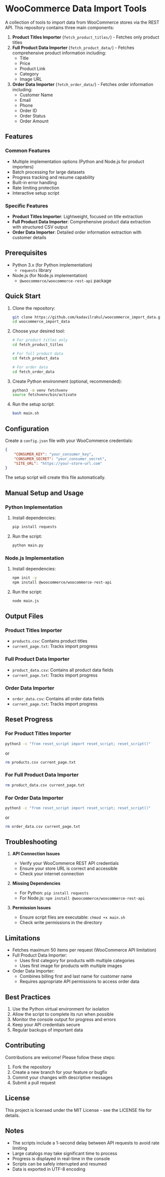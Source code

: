 # WooCommerce Data Import Tools

A collection of tools to import data from WooCommerce stores via the REST API. This repository contains three main components:

1. **Product Titles Importer** (`fetch_product_titles/`) - Fetches only product titles
2. **Full Product Data Importer** (`fetch_product_data/`) - Fetches comprehensive product information including:
   - Title
   - Price
   - Product Link
   - Category
   - Image URL
3. **Order Data Importer** (`fetch_order_data/`) - Fetches order information including:
   - Customer Name
   - Email
   - Phone
   - Order ID
   - Order Status
   - Order Amount

## Features

### Common Features
- Multiple implementation options (Python and Node.js for product importers)
- Batch processing for large datasets
- Progress tracking and resume capability
- Built-in error handling
- Rate limiting protection
- Interactive setup script

### Specific Features
- **Product Titles Importer**: Lightweight, focused on title extraction
- **Full Product Data Importer**: Comprehensive product data extraction with structured CSV output
- **Order Data Importer**: Detailed order information extraction with customer details

## Prerequisites

- Python 3.x (for Python implementation)
  - `requests` library
- Node.js (for Node.js implementation)
  - `@woocommerce/woocommerce-rest-api` package

## Quick Start

1. Clone the repository:
   ```bash
   git clone https://github.com/kadavilrahul/woocommerce_import_data.git
   cd woocommerce_import_data
   ```

2. Choose your desired tool:
   ```bash
   # For product titles only
   cd fetch_product_titles
   
   # For full product data
   cd fetch_product_data
   
   # For order data
   cd fetch_order_data
   ```

3. Create Python environment (optional, recommended):
   ```bash
   python3 -m venv fetchvenv
   source fetchvenv/bin/activate
   ```

4. Run the setup script:
   ```bash
   bash main.sh
   ```

## Configuration

Create a `config.json` file with your WooCommerce credentials:
```json
{
    "CONSUMER_KEY": "your_consumer_key",
    "CONSUMER_SECRET": "your_consumer_secret",
    "SITE_URL": "https://your-store-url.com"
}
```

The setup script will create this file automatically.

## Manual Setup and Usage

### Python Implementation

1. Install dependencies:
   ```bash
   pip install requests
   ```

2. Run the script:
   ```bash
   python main.py
   ```

### Node.js Implementation

1. Install dependencies:
   ```bash
   npm init -y
   npm install @woocommerce/woocommerce-rest-api
   ```

2. Run the script:
   ```bash
   node main.js
   ```

## Output Files

### Product Titles Importer
- `products.csv`: Contains product titles
- `current_page.txt`: Tracks import progress

### Full Product Data Importer
- `product_data.csv`: Contains all product data fields
- `current_page.txt`: Tracks import progress

### Order Data Importer
- `order_data.csv`: Contains all order data fields
- `current_page.txt`: Tracks import progress

## Reset Progress

### For Product Titles Importer
```bash
python3 -c "from reset_script import reset_script; reset_script()"
```
or
```bash
rm products.csv current_page.txt
```

### For Full Product Data Importer
```bash
rm product_data.csv current_page.txt
```

### For Order Data Importer
```bash
python3 -c "from reset_script import reset_script; reset_script()"
```
or
```bash
rm order_data.csv current_page.txt
```

## Troubleshooting

1. **API Connection Issues**
   - Verify your WooCommerce REST API credentials
   - Ensure your store URL is correct and accessible
   - Check your internet connection

2. **Missing Dependencies**
   - For Python: `pip install requests`
   - For Node.js: `npm install @woocommerce/woocommerce-rest-api`

3. **Permission Issues**
   - Ensure script files are executable: `chmod +x main.sh`
   - Check write permissions in the directory

## Limitations

- Fetches maximum 50 items per request (WooCommerce API limitation)
- Full Product Data Importer:
  - Uses first category for products with multiple categories
  - Uses first image for products with multiple images
- Order Data Importer:
  - Combines billing first and last name for customer name
  - Requires appropriate API permissions to access order data

## Best Practices

1. Use the Python virtual environment for isolation
2. Allow the script to complete its run when possible
3. Monitor the console output for progress and errors
4. Keep your API credentials secure
5. Regular backups of important data

## Contributing

Contributions are welcome! Please follow these steps:
1. Fork the repository
2. Create a new branch for your feature or bugfix
3. Commit your changes with descriptive messages
4. Submit a pull request

## License

This project is licensed under the MIT License - see the LICENSE file for details.

## Notes

- The scripts include a 1-second delay between API requests to avoid rate limiting
- Large catalogs may take significant time to process
- Progress is displayed in real-time in the console
- Scripts can be safely interrupted and resumed
- Data is exported in UTF-8 encoding
